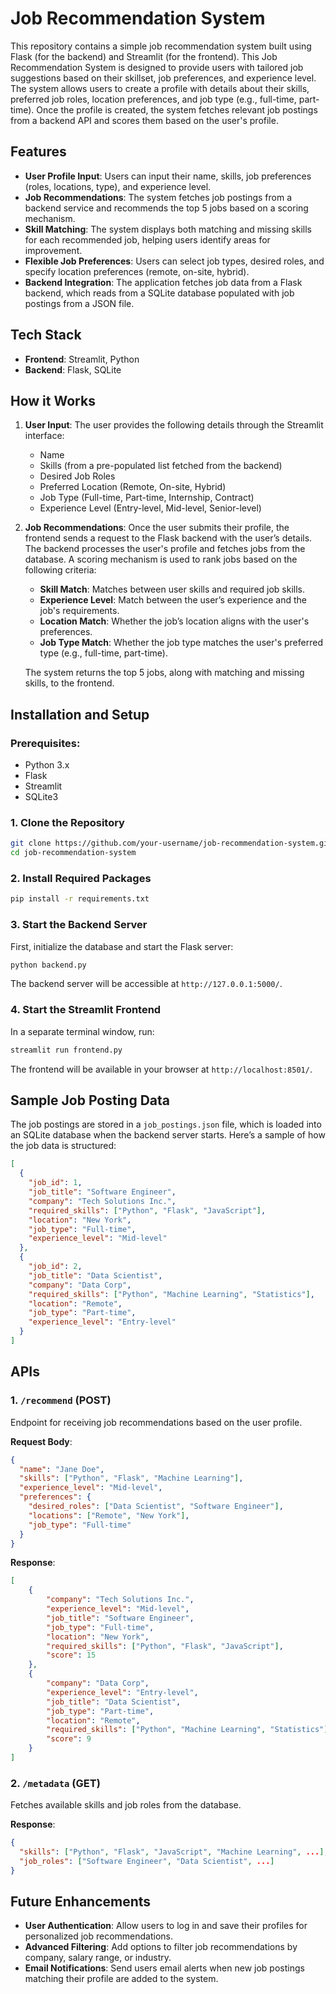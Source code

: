 
# Job Recommendation System

This repository contains a simple job recommendation system built using Flask (for the backend) and Streamlit (for the frontend). This Job Recommendation System is designed to provide users with tailored job suggestions based on their skillset, job preferences, and experience level. The system allows users to create a profile with details about their skills, preferred job roles, location preferences, and job type (e.g., full-time, part-time). Once the profile is created, the system fetches relevant job postings from a backend API and scores them based on the user's profile.

## Features
- **User Profile Input**: Users can input their name, skills, job preferences (roles, locations, type), and experience level.
- **Job Recommendations**: The system fetches job postings from a backend service and recommends the top 5 jobs based on a scoring mechanism.
- **Skill Matching**: The system displays both matching and missing skills for each recommended job, helping users identify areas for improvement.
- **Flexible Job Preferences**: Users can select job types, desired roles, and specify location preferences (remote, on-site, hybrid).
- **Backend Integration**: The application fetches job data from a Flask backend, which reads from a SQLite database populated with job postings from a JSON file.

## Tech Stack
- **Frontend**: Streamlit, Python
- **Backend**: Flask, SQLite

## How it Works

1. **User Input**:
   The user provides the following details through the Streamlit interface:
   - Name
   - Skills (from a pre-populated list fetched from the backend)
   - Desired Job Roles
   - Preferred Location (Remote, On-site, Hybrid)
   - Job Type (Full-time, Part-time, Internship, Contract)
   - Experience Level (Entry-level, Mid-level, Senior-level)

2. **Job Recommendations**:
   Once the user submits their profile, the frontend sends a request to the Flask backend with the user’s details. The backend processes the user's profile and fetches jobs from the database. A scoring mechanism is used to rank jobs based on the following criteria:
   - **Skill Match**: Matches between user skills and required job skills.
   - **Experience Level**: Match between the user’s experience and the job's requirements.
   - **Location Match**: Whether the job’s location aligns with the user's preferences.
   - **Job Type Match**: Whether the job type matches the user's preferred type (e.g., full-time, part-time).

   The system returns the top 5 jobs, along with matching and missing skills, to the frontend.

## Installation and Setup

### Prerequisites:
- Python 3.x
- Flask
- Streamlit
- SQLite3

### 1. Clone the Repository
```bash
git clone https://github.com/your-username/job-recommendation-system.git
cd job-recommendation-system
```

### 2. Install Required Packages
```bash
pip install -r requirements.txt
```

### 3. Start the Backend Server
First, initialize the database and start the Flask server:
```bash
python backend.py
```
The backend server will be accessible at `http://127.0.0.1:5000/`.

### 4. Start the Streamlit Frontend
In a separate terminal window, run:
```bash
streamlit run frontend.py
```
The frontend will be available in your browser at `http://localhost:8501/`.

## Sample Job Posting Data
The job postings are stored in a `job_postings.json` file, which is loaded into an SQLite database when the backend server starts. Here’s a sample of how the job data is structured:

```json
[
  {
    "job_id": 1,
    "job_title": "Software Engineer",
    "company": "Tech Solutions Inc.",
    "required_skills": ["Python", "Flask", "JavaScript"],
    "location": "New York",
    "job_type": "Full-time",
    "experience_level": "Mid-level"
  },
  {
    "job_id": 2,
    "job_title": "Data Scientist",
    "company": "Data Corp",
    "required_skills": ["Python", "Machine Learning", "Statistics"],
    "location": "Remote",
    "job_type": "Part-time",
    "experience_level": "Entry-level"
  }
]
```

## APIs

### 1. `/recommend` (POST)
Endpoint for receiving job recommendations based on the user profile.

**Request Body**:
```json
{
  "name": "Jane Doe",
  "skills": ["Python", "Flask", "Machine Learning"],
  "experience_level": "Mid-level",
  "preferences": {
    "desired_roles": ["Data Scientist", "Software Engineer"],
    "locations": ["Remote", "New York"],
    "job_type": "Full-time"
  }
}
```

**Response**:
```json
[
    {
        "company": "Tech Solutions Inc.",
        "experience_level": "Mid-level",
        "job_title": "Software Engineer",
        "job_type": "Full-time",
        "location": "New York",
        "required_skills": ["Python", "Flask", "JavaScript"],
        "score": 15
    },
    {
        "company": "Data Corp",
        "experience_level": "Entry-level",
        "job_title": "Data Scientist",
        "job_type": "Part-time",
        "location": "Remote",
        "required_skills": ["Python", "Machine Learning", "Statistics"],
        "score": 9
    }
]
```

### 2. `/metadata` (GET)
Fetches available skills and job roles from the database.

**Response**:
```json
{
  "skills": ["Python", "Flask", "JavaScript", "Machine Learning", ...],
  "job_roles": ["Software Engineer", "Data Scientist", ...]
}
```

## Future Enhancements
- **User Authentication**: Allow users to log in and save their profiles for personalized job recommendations.
- **Advanced Filtering**: Add options to filter job recommendations by company, salary range, or industry.
- **Email Notifications**: Send users email alerts when new job postings matching their profile are added to the system.
